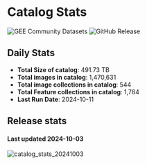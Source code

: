 # Catalog Stats

![GEE Community Datasets](https://img.shields.io/endpoint?url=https://gist.githubusercontent.com/samapriya/34bc0c1280d475d3a69e3b60a706226e/raw/community.json)
![GitHub Release](https://img.shields.io/github/v/release/samapriya/awesome-gee-community-datasets)

## Daily Stats

<!-- START_MARKER -->
* **Total Size of catalog**: 491.73 TB
* **Total images in catalog**: 1,470,631
* **Total image collections in catalog**: 544
* **Total Feature collections in catalog**: 1,784
* **Last Run Date**: 2024-10-11
<!-- END_MARKER -->

## Release stats

#### Last updated 2024-10-03

![catalog_stats_20241003](https://github.com/user-attachments/assets/e85a8a35-14e8-4f02-8906-68359ff39996)

